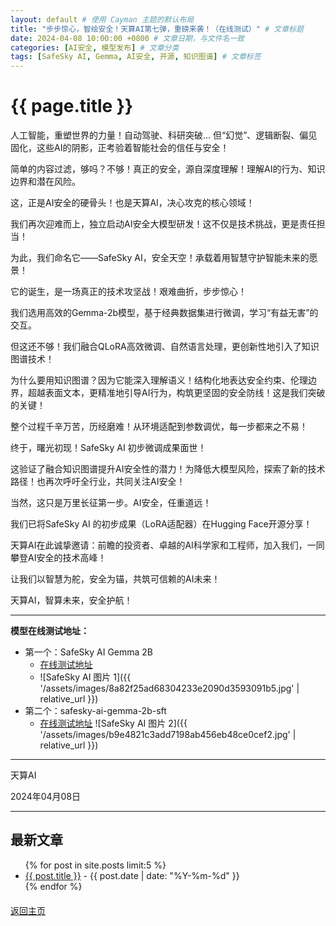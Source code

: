 ```yaml
---
layout: default # 使用 Cayman 主题的默认布局
title: "步步惊心，智绘安全！天算AI第七弹，重磅来袭！（在线测试）" # 文章标题
date: 2024-04-08 10:00:00 +0800 # 文章日期，与文件名一致
categories: [AI安全, 模型发布] # 文章分类
tags: [SafeSky AI, Gemma, AI安全, 开源, 知识图谱] # 文章标签
---
```


<!-- V V V V V 确保这里没有了内嵌的 LOGO 和 天算AI 文字代码块 V V V V V -->

# {{ page.title }} <!-- 文章标题保留在这里 -->

<!-- ^ ^ ^ ^ ^ ^ ^ ^ ^ ^ ^ ^ ^ ^ ^ ^ ^ ^ ^ ^ ^ ^ ^ ^ ^ ^ ^ ^ ^ ^ ^ ^ -->

人工智能，重塑世界的力量！自动驾驶、科研突破… 但“幻觉”、逻辑断裂、偏见固化，这些AI的阴影，正考验着智能社会的信任与安全！

简单的内容过滤，够吗？不够！真正的安全，源自深度理解！理解AI的行为、知识边界和潜在风险。

这，正是AI安全的硬骨头！也是天算AI，决心攻克的核心领域！

我们再次迎难而上，独立启动AI安全大模型研发！这不仅是技术挑战，更是责任担当！

为此，我们命名它——SafeSky AI，安全天空！承载着用智慧守护智能未来的愿景！

它的诞生，是一场真正的技术攻坚战！艰难曲折，步步惊心！

我们选用高效的Gemma-2b模型，基于经典数据集进行微调，学习“有益无害”的交互。

但这还不够！我们融合QLoRA高效微调、自然语言处理，更创新性地引入了知识图谱技术！

为什么要用知识图谱？因为它能深入理解语义！结构化地表达安全约束、伦理边界，超越表面文本，更精准地引导AI行为，构筑更坚固的安全防线！这是我们突破的关键！

整个过程千辛万苦，历经磨难！从环境适配到参数调优，每一步都来之不易！

终于，曙光初现！SafeSky AI 初步微调成果面世！

这验证了融合知识图谱提升AI安全性的潜力！为降低大模型风险，探索了新的技术路径！也再次呼吁全行业，共同关注AI安全！

当然，这只是万里长征第一步。AI安全，任重道远！

我们已将SafeSky AI 的初步成果（LoRA适配器）在Hugging Face开源分享！

天算AI在此诚挚邀请：前瞻的投资者、卓越的AI科学家和工程师，加入我们，一同攀登AI安全的技术高峰！

让我们以智慧为舵，安全为锚，共筑可信赖的AI未来！

天算AI，智算未来，安全护航！

---

**模型在线测试地址：**

*   第一个：SafeSky AI Gemma 2B
    *   [在线测试地址](https://huggingface.co/spaces/jinv2/test-safesky-gemma)
    *   ![SafeSky AI 图片 1]({{ '/assets/images/8a82f25ad68304233e2090d3593091b5.jpg' | relative_url }})
*   第二个：safesky-ai-gemma-2b-sft
    *   [在线测试地址](https://huggingface.co/jinv2/safesky-ai-gemma-2b-sft)
![SafeSky AI 图片 2]({{ '/assets/images/b9e4821c3add7198ab456eb48ce0cef2.jpg' | relative_url }})
---

天算AI

2024年04月08日


---

## 最新文章

<ul>
  {% for post in site.posts limit:5 %}
    <li>
      <a href="{{ post.url | relative_url }}">{{ post.title }}</a> - {{ post.date | date: "%Y-%m-%d" }}
    </li>
  {% endfor %}
</ul>

<p style="margin-top: 20px;"><a href="{{ '/' | relative_url }}">返回主页</a></p>
